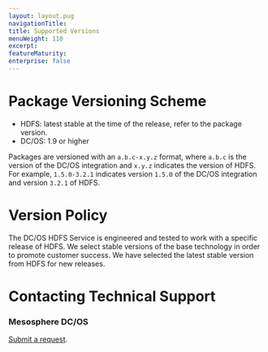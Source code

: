 ```yaml
---
layout: layout.pug
navigationTitle: 
title: Supported Versions
menuWeight: 110
excerpt:
featureMaturity:
enterprise: false
---
```


<!-- This source repo for this topic is https://github.com/mesosphere/dcos-commons -->


<a name="package-versioning-scheme"></a>
# Package Versioning Scheme

- HDFS: latest stable at the time of the release, refer to the package version.
- DC/OS: 1.9 or higher

Packages are versioned with an `a.b.c-x.y.z` format, where `a.b.c` is the version of the DC/OS integration and `x.y.z` indicates the version of HDFS. For example, `1.5.0-3.2.1` indicates version `1.5.0` of the DC/OS integration and version `3.2.1` of HDFS.

<a name="version-policy"></a>
# Version Policy

The DC/OS HDFS Service is engineered and tested to work with a specific release of HDFS. We select stable versions of the base technology in order to promote customer success. We have selected the latest stable version from HDFS for new releases.

<a name="contacting-technical-support"></a>
# Contacting Technical Support

### Mesosphere DC/OS
[Submit a request](https://support.mesosphere.com/hc/en-us/requests/new).
